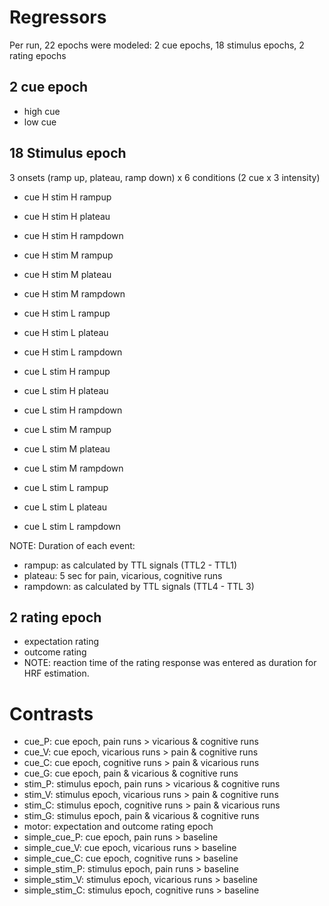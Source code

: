 # Regressors

Per run, 22 epochs were modeled: 2 cue epochs, 18 stimulus epochs, 2 rating epochs

## 2 cue epoch

- high cue
- low cue

## 18 Stimulus epoch

3 onsets (ramp up, plateau, ramp down)
x 6 conditions (2 cue x 3 intensity)

- cue H stim H rampup
- cue H stim H plateau
- cue H stim H rampdown
- cue H stim M rampup
- cue H stim M plateau
- cue H stim M rampdown

- cue H stim L rampup
- cue H stim L plateau
- cue H stim L rampdown

- cue L stim H rampup
- cue L stim H plateau
- cue L stim H rampdown

- cue L stim M rampup
- cue L stim M plateau
- cue L stim M rampdown

- cue L stim L rampup
- cue L stim L plateau
- cue L stim L rampdown

NOTE: Duration of each event:

- rampup: as calculated by TTL signals (TTL2 - TTL1)
- plateau: 5 sec for pain, vicarious, cognitive runs
- rampdown: as calculated by TTL signals (TTL4 - TTL 3)

## 2 rating epoch

- expectation rating
- outcome rating
- NOTE: reaction time of the rating response was entered as duration for HRF estimation.

# Contrasts

- cue_P: cue epoch, pain runs > vicarious & cognitive runs
- cue_V: cue epoch, vicarious runs > pain & cognitive runs
- cue_C: cue epoch, cognitive runs > pain & vicarious runs
- cue_G: cue epoch, pain & vicarious & cognitive runs
- stim_P: stimulus epoch, pain runs > vicarious & cognitive runs
- stim_V: stimulus epoch, vicarious runs > pain & cognitive runs
- stim_C: stimulus epoch, cognitive runs > pain & vicarious runs
- stim_G: stimulus epoch, pain & vicarious & cognitive runs
- motor: expectation and outcome rating epoch
- simple_cue_P: cue epoch, pain runs > baseline
- simple_cue_V: cue epoch, vicarious runs > baseline
- simple_cue_C: cue epoch, cognitive runs > baseline
- simple_stim_P: stimulus epoch, pain runs > baseline
- simple_stim_V: stimulus epoch, vicarious runs > baseline
- simple_stim_C: stimulus epoch, cognitive runs > baseline
